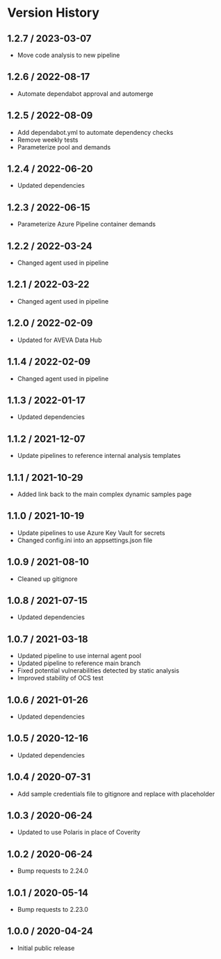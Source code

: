 # Version History

## 1.2.7 / 2023-03-07

- Move code analysis to new pipeline

## 1.2.6 / 2022-08-17

- Automate dependabot approval and automerge

## 1.2.5 / 2022-08-09

- Add dependabot.yml to automate dependency checks
- Remove weekly tests
- Parameterize pool and demands

## 1.2.4 / 2022-06-20

- Updated dependencies

## 1.2.3 / 2022-06-15

- Parameterize Azure Pipeline container demands

## 1.2.2 / 2022-03-24

- Changed agent used in pipeline

## 1.2.1 / 2022-03-22

- Changed agent used in pipeline

## 1.2.0 / 2022-02-09

- Updated for AVEVA Data Hub

## 1.1.4 / 2022-02-09

- Changed agent used in pipeline

## 1.1.3 / 2022-01-17

- Updated dependencies

## 1.1.2 / 2021-12-07

- Update pipelines to reference internal analysis templates

## 1.1.1 / 2021-10-29

- Added link back to the main complex dynamic samples page

## 1.1.0 / 2021-10-19

- Update pipelines to use Azure Key Vault for secrets
- Changed config.ini into an appsettings.json file

## 1.0.9 / 2021-08-10

- Cleaned up gitignore

## 1.0.8 / 2021-07-15

- Updated dependencies

## 1.0.7 / 2021-03-18

- Updated pipeline to use internal agent pool
- Updated pipeline to reference main branch
- Fixed potential vulnerabilities detected by static analysis
- Improved stability of OCS test

## 1.0.6 / 2021-01-26

- Updated dependencies

## 1.0.5 / 2020-12-16

- Updated dependencies

## 1.0.4 / 2020-07-31

- Add sample credentials file to gitignore and replace with placeholder

## 1.0.3 / 2020-06-24

- Updated to use Polaris in place of Coverity

## 1.0.2 / 2020-06-24

- Bump requests to 2.24.0

## 1.0.1 / 2020-05-14

- Bump requests to 2.23.0

## 1.0.0 / 2020-04-24

- Initial public release
